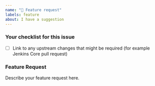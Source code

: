 ```yaml
---
name: "🚀 Feature request"
labels: feature
about: I have a suggestion
---
```


### Your checklist for this issue

- [ ] Link to any upstream changes that might be required (for example Jenkins Core pull request)

<!--
Put an `x` into the [ ] to show you have filled the information below
Describe your issue below
-->

### Feature Request

Describe your feature request here.
